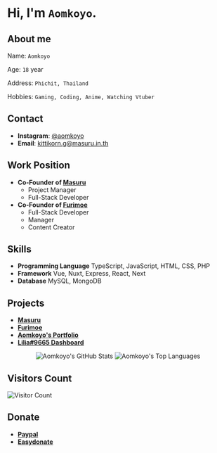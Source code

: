 # Hi, I'm `Aomkoyo`. 

## About me
Name: `Aomkoyo` 

Age: `18` year

Address: `Phichit, Thailand`

Hobbies: `Gaming, Coding, Anime, Watching Vtuber`

## Contact
- **Instagram**: [@aomkoyo](https://www.instagram.com/aomkoyo/)
- **Email**: [kittikorn.g@masuru.in.th](mailto:kittikorn.g@masuru.in.th)



## Work Position
- **Co-Founder of [Masuru](https://masuru.in.th)**
  - Project Manager
  - Full-Stack Developer 
- **Co-Founder of [Furimoe](https://furimoe.masuru.in.th)**
  - Full-Stack Developer
  - Manager 
  - Content Creator

## Skills
- **Programming Language** TypeScript, JavaScript, HTML, CSS, PHP
- **Framework** Vue, Nuxt, Express, React, Next
- **Database** MySQL, MongoDB

## Projects
- **[Masuru](https://masuru.in.th)**
- **[Furimoe](https://furimoe.masuru.in.th)**
- **[Aomkoyo's Portfolio](https://aomkoyo.com)**
- **[Lilia#9665 Dashboard](https://bot.masuru.in.th)**


<p align="center">
  <img src="https://github-readme-stats.vercel.app/api?username=aomkoyo&show_icons=true&theme=radical&count_private=true" alt="Aomkoyo's GitHub Stats" />
  <img src="https://github-readme-stats.vercel.app/api/top-langs/?username=aomkoyo&layout=compact&theme=radical" alt="Aomkoyo's Top Languages" />
</p>


## Visitors Count
![Visitor Count](https://moe-counter.glitch.me/get/@aomkoyo?theme=gelbooru)


## Donate
- **[Paypal](https://paypal.me/aomkoyo)**
- **[Easydonate](https://easydonate.me/aomkoyo)**